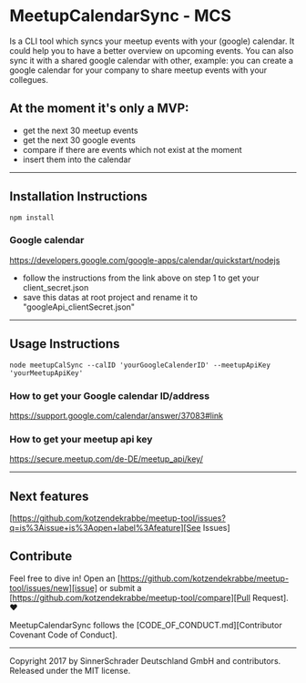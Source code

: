 # MeetupCalendarSync - MCS #

Is a CLI tool which syncs your meetup events with your (google) calendar.
It could help you to have a better overview on upcoming events.
You can also sync it with a shared google calendar with other,
example:
you can create a google calendar for  your company to share meetup events with your collegues.


## At the moment it's only a MVP: ##
* get the next 30 meetup events
* get the next 30 google events
* compare if there are events which not exist at the moment
* insert them into the calendar

---------------


## Installation Instructions ##
```node
npm install
```

### Google calendar ###
https://developers.google.com/google-apps/calendar/quickstart/nodejs

* follow the instructions from the link above on step 1 to get your client_secret.json
* save this datas at root project and rename it to "googleApi_clientSecret.json"

---------------


## Usage Instructions ##

```node
node meetupCalSync --calID 'yourGoogleCalenderID' --meetupApiKey 'yourMeetupApiKey'
```


### How to get your Google calendar ID/address ###
https://support.google.com/calendar/answer/37083#link


### How to get your meetup api key ###
https://secure.meetup.com/de-DE/meetup_api/key/





---------------


## Next features ##
[https://github.com/kotzendekrabbe/meetup-tool/issues?q=is%3Aissue+is%3Aopen+label%3Afeature][See Issues]



## Contribute ##
Feel free to dive in! Open an 
[https://github.com/kotzendekrabbe/meetup-tool/issues/new][issue] or 
submit a [https://github.com/kotzendekrabbe/meetup-tool/compare][Pull Request]. ❤️

MeetupCalendarSync follows the [CODE_OF_CONDUCT.md][Contributor Covenant Code of Conduct].

---------------

Copyright 2017 by SinnerSchrader Deutschland GmbH and contributors. 
Released under the MIT license.